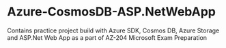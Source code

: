 # Azure-CosmosDB-ASP.NetWebApp
Contains practice project build with Azure SDK, Cosmos DB, Azure Storage and ASP.Net Web App as a part of AZ-204 Microsoft Exam Preparation
